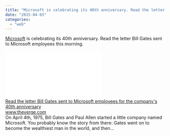 ```yaml
---
title: "Microsoft is celebrating its 40th anniversary. Read the letter Bill Gates sent t..."
date: "2015-04-03"
categories: 
  - "web"
---
```


[Microsoft](http://www.facebook.com/profile.php?id=20528438720 "To tag someone, type @ and then the friend's name") is celebrating its 40th anniversary. Read the letter Bill Gates sent to Microsoft employees this morning.  
  
[![](images/safe_image.php?d=AQAM7MJ4PzlG5htN&w=158&h=158&url=https%3A%2F%2Fcdn3.vox-cdn.com%2Fthumbor%2F0oQceNArXLSON1D31D4K88E9v5o%3D%2F0x0%3A2050x1153%2F1600x900%2Fcdn0.vox-cdn.com%2Fuploads%2Fchorus_image%2Fimage%2F46041034%2Fbill_gates_paul_allen.0.0.jpg)](http://l.facebook.com/l.php?u=http%3A%2F%2Ftheverge.com%2Fe%2F8105016%3Futm_campaign%3Dtheverge%26utm_content%3Darticle%26utm_medium%3Dsocial%26utm_source%3Dfacebook&h=sAQG1RE_2&s=1)  
[Read the letter Bill Gates sent to Microsoft employees for the company's 40th anniversary](http://l.facebook.com/l.php?u=http%3A%2F%2Ftheverge.com%2Fe%2F8105016%3Futm_campaign%3Dtheverge%26utm_content%3Darticle%26utm_medium%3Dsocial%26utm_source%3Dfacebook&h=AAQGG77oD&s=1)  
www.theverge.com  
On April 4th, 1975, Bill Gates and Paul Allen started a little company named Microsoft. You probably know the story from there: Gates went on to become the wealthiest man in the world, and then...
